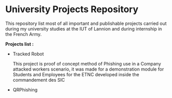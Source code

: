 # University Projects Repository
This repository list most of all important and publishable projects carried out during my university studies at the IUT of Lannion and during internship in the French Army.

__Projects list :__

- Tracked Robot

  This project is proof of concept method of Phishing use in a Company attacked workers scenario, it was made for a demonstration module for Students and Employees for the ETNC developed inside the commandement des SIC
  
- QRPhishing
